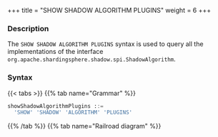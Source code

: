 +++
title = "SHOW SHADOW ALGORITHM PLUGINS"
weight = 6
+++

### Description

The `SHOW SHADOW ALGORITHM PLUGINS` syntax is used to query all the implementations of the interface `org.apache.shardingsphere.shadow.spi.ShadowAlgorithm`.

### Syntax

{{< tabs >}}
{{% tab name="Grammar" %}}
```sql
showShadowAlgorithmPlugins ::=
  'SHOW' 'SHADOW' 'ALGORITHM' 'PLUGINS'
```
{{% /tab %}}
{{% tab name="Railroad diagram" %}}
<iframe frameborder="0" name="diagram" id="diagram" width="100%" height="100%"></iframe>
{{% /tab %}}
{{< /tabs >}}

### Return Value Description

| Columns      | Description  |
|--------------|--------------|
| type         | type         |
| type_aliases | type aliases |
| description  | description  |

### Example

- Query all the implementations for `org.apache.shardingsphere.shadow.spi.ShadowAlgorithm` interface

```sql
SHOW SHADOW ALGORITHM PLUGINS
```

```sql
SHOW SHADOW ALGORITHM PLUGINS;
+-------------+--------------+-------------+
| type        | type_aliases | description |
+-------------+--------------+-------------+
| SQL_HINT    |              |             |
| REGEX_MATCH |              |             |
| VALUE_MATCH |              |             |
+-------------+--------------+-------------+
3 rows in set (0.37 sec)
```

### Reserved word

`SHOW`, `SHADOW`, `ALGORITHM`, `PLUGINS`

### Related links

- [Reserved word](/en/user-manual/shardingsphere-proxy/distsql/syntax/reserved-word/)
